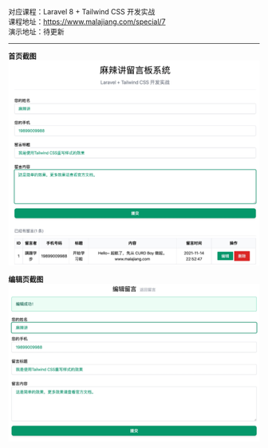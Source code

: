 对应课程：Laravel 8 + Tailwind CSS 开发实战  
课程地址：https://www.malajiang.com/special/7  
演示地址：待更新  

---
**首页截图**  
![](../res/laravel-feedback-tailwindcss/screenshot/index.jpg)

**编辑页截图**  
![](../res/laravel-feedback-tailwindcss/screenshot/edit.jpg)